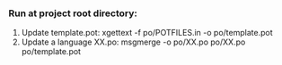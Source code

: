 ### Run at project root directory:
1. Update template.pot: xgettext -f po/POTFILES.in -o po/template.pot
2. Update a language XX.po: msgmerge -o po/XX.po po/XX.po po/template.pot
